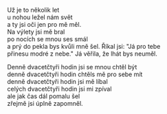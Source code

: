 Už je to několik let  
u nohou ležel nám svět  
a ty jsi oči jen pro mě měl.  
Na výlety jsi mě bral  
po nocích se mnou ses smál  
a prý do pekla bys kvůli mně šel.
Říkal jsi: "Já pro tebe  
přinesu modré z nebe."
Já věřila, že lhát bys neuměl.

Denně dvacetčtyři hodin jsi se mnou chtěl být    
denně dvacetčtyři hodin chtěls mě pro sebe mít    
denně dvacetčtyři hodin jsi mě líbal  
celých dvacetčtyři hodin jsi mi zpíval  
ale jak čas dál pomalu šel  
zřejmě jsi úplně zapomněl.


